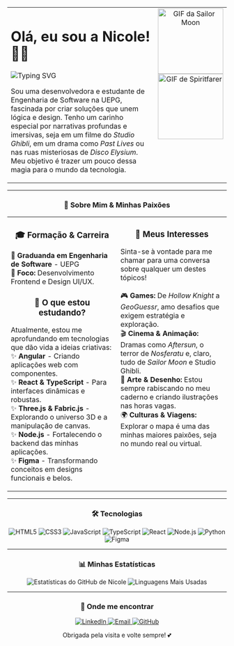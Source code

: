 <table>
  <tr>
    <td width="100%" valign="top">
      <h1 align="left">Olá, eu sou a Nicole! 👋✨</h1>
      <div align="left">
        <img src="https://readme-typing-svg.herokuapp.com?font=Fira+Code&size=22&duration=4000&pause=500&color=FF84E8&center=false&vCenter=true&width=435&lines=Bem-vinda(o)+ao+meu+universo!+💖;Desenvolvedora!;Apaixonada+por+games!;Explorando+novos+mundos+em+código!" alt="Typing SVG" />
        <p>
          Sou uma desenvolvedora e estudante de Engenharia de Software na UEPG, fascinada por criar soluções que unem lógica e design. Tenho um carinho especial por narrativas profundas e imersivas, seja em um filme do <i>Studio Ghibli</i>, em um drama como <i>Past Lives</i> ou nas ruas misteriosas de <i>Disco Elysium</i>. Meu objetivo é trazer um pouco dessa magia para o mundo da tecnologia.
        </p>
      </div>
    </td>
    <td valign="top" align="center">
      <img src="https://i.gifer.com/ei.gif" alt="GIF da Sailor Moon" width="150">
      <br>
      <img src="https://miro.medium.com/v2/resize:fit:1118/1*kf04ZzpLcPfs8_gE8a_gPA.gif" alt="GIF de Spiritfarer" width="150">
    </td>
  </tr>
</table>

---

### <p align="center">🚀 Sobre Mim & Minhas Paixões</p>

<table align="center">
  <tr>
    <td valign="top" width="50%">
      <div align="center">
        <h3>🎓 Formação & Carreira</h3>
      </div>
      <p>
        🔹 <strong>Graduanda em Engenharia de Software</strong> - UEPG<br>
        🔹 <strong>Foco:</strong> Desenvolvimento Frontend e Design UI/UX.<br>
      </p>
      <div align="center">
        <h3>🌱 O que estou estudando?</h3>
      </div>
      <p>
        Atualmente, estou me aprofundando em tecnologias que dão vida a ideias criativas:
        <br>
        ✨ <strong>Angular</strong> - Criando aplicações web com componentes.<br>
        ✨ <strong>React & TypeScript</strong> - Para interfaces dinâmicas e robustas.<br>
        ✨ <strong>Three.js & Fabric.js</strong> - Explorando o universo 3D e a manipulação de canvas.<br>
        ✨ <strong>Node.js</strong> - Fortalecendo o backend das minhas aplicações.<br>
        ✨ <strong>Figma</strong> - Transformando conceitos em designs funcionais e belos.
      </p>
    </td>
    <td valign="top" width="50%">
      <div align="center">
        <h3>💬 Meus Interesses</h3>
      </div>
      <p>
        Sinta-se à vontade para me chamar para uma conversa sobre qualquer um destes tópicos!
        <br><br>
        🎮 <strong>Games:</strong> De <i>Hollow Knight</i> a <i>GeoGuessr</i>, amo desafios que exigem estratégia e exploração.<br>
        🎬 <strong>Cinema & Animação:</strong> Dramas como <i>Aftersun</i>, o terror de <i>Nosferatu</i> e, claro, tudo de <i>Sailor Moon</i> e Studio Ghibli.<br>
        🎨 <strong>Arte & Desenho:</strong> Estou sempre rabiscando no meu caderno e criando ilustrações nas horas vagas.<br>
        🌍 <strong>Culturas & Viagens:</strong> Explorar o mapa é uma das minhas maiores paixões, seja no mundo real ou virtual.
      </p>
    </td>
  </tr>
</table>

---

### <p align="center">🛠️ Tecnologias </p>

<p align="center">
  <img src="https://img.shields.io/badge/HTML5-E34F26?style=for-the-badge&logo=html5&logoColor=white" alt="HTML5" />
  <img src="https://img.shields.io/badge/CSS3-1572B6?style=for-the-badge&logo=css3&logoColor=white" alt="CSS3" />
  <img src="https://img.shields.io/badge/JavaScript-F7DF1E?style=for-the-badge&logo=javascript&logoColor=black" alt="JavaScript" />
  <img src="https://img.shields.io/badge/TypeScript-3178C6?style=for-the-badge&logo=typescript&logoColor=white" alt="TypeScript" />
  <img src="https://img.shields.io/badge/React-20232A?style=for-the-badge&logo=react&logoColor=61DAFB" alt="React" />
  <img src="https://img.shields.io/badge/Node.js-339933?style=for-the-badge&logo=nodedotjs&logoColor=white" alt="Node.js" />
  <img src="https://img.shields.io/badge/Python-3776AB?style=for-the-badge&logo=python&logoColor=white" alt="Python" />
  <img src="https://img.shields.io/badge/Figma-F24E1E?style=for-the-badge&logo=figma&logoColor=white" alt="Figma" />
</p>

---

### <p align="center">📊 Minhas Estatísticas</p>

<p align="center">
  <img src="https://github-readme-stats.vercel.app/api?username=nicjulek&show_icons=true&theme=gotham&rank_icon=github&border_color=30A3DC&hide_border=true" alt="Estatísticas do GitHub de Nicole" />
  <img src="https://github-readme-stats.vercel.app/api/top-langs/?username=nicjulek&layout=compact&langs_count=8&theme=gotham&border_color=30A3DC&hide_border=true" alt="Linguagens Mais Usadas" />
</p>

---

### <p align="center">💌 Onde me encontrar</p>

<p align="center">
  <a href="https://www.linkedin.com/in/nicole-julek-klazura-592880149/" target="_blank">
    <img src="https://img.shields.io/badge/LinkedIn-0077B5?style=for-the-badge&logo=linkedin&logoColor=white" alt="LinkedIn" />
  </a>
  <a href="mailto:nicolejklazura@gmail.com" target="_blank">
    <img src="https://img.shields.io/badge/Email-D14836?style=for-the-badge&logo=gmail&logoColor=white" alt="Email" />
  </a>
  <a href="https://github.com/nicjulek" target="_blank">
    <img src="https://img.shields.io/badge/GitHub-181717?style=for-the-badge&logo=github&logoColor=white" alt="GitHub" />
  </a>
</p>

<div align="center">
  <p>Obrigada pela visita e volte sempre! 💕</p>
</div>
